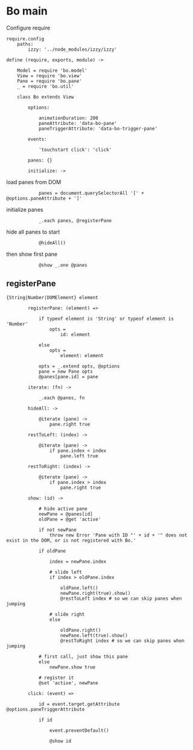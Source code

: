 # Bo main

Configure require

	require.config
		paths:
			izzy: '../node_modules/izzy/izzy'

	define (require, exports, module) ->

		Model = require 'bo.model'
		View = require 'bo.view'
		Pane = require 'bo.pane'
		_ = require 'bo.util'

		class Bo extends View

			options:

				animationDuration: 200
				paneAttribute: 'data-bo-pane'
				paneTriggerAttribute: 'data-bo-trigger-pane'

			events:

				'touchstart click': 'click'

			panes: {}

			initialize: ->

load panes from DOM

				panes = document.querySelectorAll '[' + @options.paneAttribute + ']'

initialize panes

				_.each panes, @registerPane

hide all panes to start

				@hideAll()

then show first pane

				@show _.one @panes

## registerPane
`{String|Number|DOMElement} element`

			registerPane: (element) =>

				if typeof element is 'String' or typeof element is 'Number'
					opts =
						id: element

				else
					opts =
						element: element

				opts = _.extend opts, @options
				pane = new Pane opts
				@panes[pane.id] = pane

			iterate: (fn) ->

				_.each @panes, fn

			hideAll: ->

				@iterate (pane) ->
					pane.right true

			restToLeft: (index) ->

				@iterate (pane) ->
					if pane.index < index
						pane.left true

			restToRight: (index) ->

				@iterate (pane) ->
					if pane.index > index
						pane.right true

			show: (id) ->

				# hide active pane
				newPane = @panes[id]
				oldPane = @get 'active'

				if not newPane
					throw new Error 'Pane with ID "' + id + '" does not exist in the DOM, or is not registered with Bo.'

				if oldPane

					index = newPane.index

					# slide left
					if index > oldPane.index
						
						oldPane.left()
						newPane.right(true).show()
						@restToLeft index # so we can skip panes when jumping

					# slide right
					else

						oldPane.right()
						newPane.left(true).show()
						@restToRight index # so we can skip panes when jumping

				# first call, just show this pane
				else
					newPane.show true

				# register it
				@set 'active', newPane

			click: (event) =>

				id = event.target.getAttribute @options.paneTriggerAttribute

				if id

					event.preventDefault()

					@show id